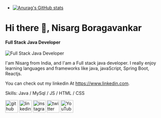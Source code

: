 
- [![Anurag's GitHub stats](https://github-readme-stats.vercel.app/api?username=Nisarg-193)](https://github.com/anuraghazra/github-readme-stats)






# Hi there 👋, Nisarg Boragavankar
#### Full Stack Java Developer
![Full Stack Java Developer](https://media.licdn.com/dms/image/D5616AQHaynKJI0oY7Q/profile-displaybackgroundimage-shrink_350_1400/0/1721850176534?e=1727308800&v=beta&t=ukCoJfdOFJlOvsJwAa-t1W_Gf1egdz4GPXY3KECpu4o)

I'am Nisarg from India, and I'am a Full stack java developer. I really enjoy learning languages and frameworks like java, javaScript, Spring Boot, Reactjs.

You can check out my linkedin At https://www.linkedin.com.

Skills: Java / MySql / JS / HTML / CSS



[<img src='https://cdn.jsdelivr.net/npm/simple-icons@3.0.1/icons/github.svg' alt='github' height='40'>](https://github.com/Nisarg-193)  [<img src='https://cdn.jsdelivr.net/npm/simple-icons@3.0.1/icons/linkedin.svg' alt='linkedin' height='40'>](https://www.linkedin.com/in/https://www.linkedin.com/)  [<img src='https://cdn.jsdelivr.net/npm/simple-icons@3.0.1/icons/instagram.svg' alt='instagram' height='40'>](https://www.instagram.com/nisarg_pattar_193_/)  [<img src='https://cdn.jsdelivr.net/npm/simple-icons@3.0.1/icons/twitter.svg' alt='twitter' height='40'>](https://twitter.com/@Nisargpattar193)  [<img src='https://cdn.jsdelivr.net/npm/simple-icons@3.0.1/icons/youtube.svg' alt='YouTube' height='40'>](https://www.youtube.com/channel/@nisargboragavankar6750)  



